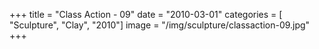 +++
title = "Class Action - 09"
date = "2010-03-01"
categories = [ "Sculpture", "Clay", "2010"]
image = "/img/sculpture/classaction-09.jpg"
+++

